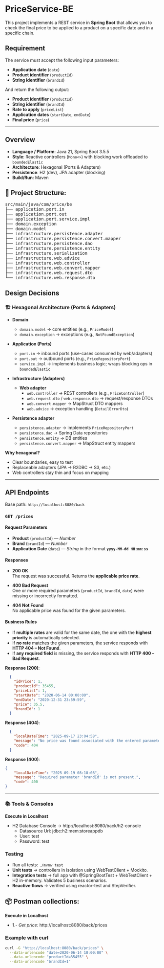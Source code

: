# PriceService-BE
This project implements a REST service in **Spring Boot** that allows you to check the final price to be applied to a product on a specific date and in a specific chain.

## Requirement
The service must accept the following input parameters:

- **Application date** (`date`)
- **Product identifier** (`productId`)
- **String identifier** (`brandId`)

And return the following output:

- **Product identifier** (`productId`)
- **String identifier** (`brandId`)
- **Rate to apply** (`priceList`)
- **Application dates** (`startDate`, `endDate`)
- **Final price** (`price`)

---

## Overview

- **Language / Platform**: Java 21, Spring Boot 3.5.5
- **Style**: Reactive controllers (`Mono<>`) with blocking work offloaded to `boundedElastic`  
- **Architecture**: Hexagonal (Ports & Adapters)  
- **Persistence**: H2 (dev), JPA adapter (blocking)  
- **Build/Run**: Maven

## 📂 Project Structure:
<pre>
src/main/java/com/price/be
├── application.port.in
├── application.port.out
├── application.port.service.impl
├── domain.exception
├── domain.model
├── infrastructure.persistence.adapter
├── infrastructure.persistence.convert.mapper
├── infrastructure.persistence.dao
├── infrastructure.persistence.entity
├── infrastructure.serialization
├── infrastructure.web.advice
├── infrastructure.web.controller
├── infrastructure.web.convert.mapper
├── infrastructure.web.request.dto
└── infrastructure.web.response.dto
</pre>



## Design Decisions

### 🏗️ Hexagonal Architecture (Ports & Adapters)

- **Domain**
  - `domain.model` → core entities (e.g., `PriceModel`)
  - `domain.exception` → exceptions (e.g., `NotFoundException`)

- **Application (Ports)**
  - `port.in` → inbound ports (use-cases consumed by web/adapters)
  - `port.out` → outbound ports (e.g., `PriceRepositoryPort`)
  - `service.impl` → implements business logic; wraps blocking ops in `boundedElastic`

- **Infrastructure (Adapters)**
  - **Web adapter**
    - `web.controller` → REST controllers (e.g., `PriceController`)
    - `web.request.dto` / `web.response.dto` → request/response DTOs
    - `web.convert.mapper` → MapStruct DTO mappers
    - `web.advice` → exception handling (`DetailErrorDto`)
- **Persistence adapter**
    - `persistence.adapter` → implements `PriceRepositoryPort`
    - `persistence.dao` → Spring Data repositories
    - `persistence.entity` → DB entities
    - `persistence.convert.mapper` → MapStruct entity mappers

**Why hexagonal?**
- Clear boundaries, easy to test
- Replaceable adapters (JPA → R2DBC → S3, etc.)
- Web controllers stay thin and focus on mapping

---

## API Endpoints

Base path: `http://localhost:8080/back`

### `GET /prices`

#### Request Parameters
- **Product** (`productId`) — *Number*
- **Brand** (`brandId`) — *Number*
- **Application Date** (`date`) — *String* in the format **`yyyy-MM-dd HH:mm:ss`**

#### Responses
- **200 OK**  
  The request was successful. Returns the **applicable price rate**.

- **400 Bad Request**  
  One or more required parameters (`productId`, `brandId`, `date`) were missing or incorrectly formatted.

- **404 Not Found**  
  No applicable price was found for the given parameters.

#### Business Rules
- If **multiple rates** are valid for the same date, the one with the **highest priority** is automatically selected.  
- If **no rate** matches the given parameters, the service responds with **HTTP 404 – Not Found**.  
- If **any required field** is missing, the service responds with **HTTP 400 – Bad Request**.


**Response (200)**:
```json
  {
    "idPrice": 1,
    "productId": 35455,
    "priceList": 1,
    "startDate": "2020-06-14 00:00:00",
    "endDate": "2020-12-31 23:59:59",
    "price": 35.5,
    "brandId": 1
  }
```
**Response (404)**:
```json
  {
    "localDateTime": "2025-09-17 23:04:58",
    "message": "No price was found associated with the entered parameters. Please try again with different values.",
    "code": 404
  }

```

**Response (400)**:
```json
{
    "localDateTime": "2025-09-19 08:18:08",
    "message": "Required parameter 'brandId' is not present.",
    "code": 400
}
```
---

### 📚 Tools & Consoles
**Execute in Localhost**
- H2 Database Console → http://localhost:8080/back/h2-console
  - Datasource Url: jdbc:h2:mem:storeappdb
  - User: test
  - Password: test

### Testing
- Run all tests: `./mvnw test`
- **Unit tests** → controllers in isolation using WebTestClient + Mockito.  
- **Integration tests** → full app with @SpringBootTest + WebTestClient + H2 in-memory. Validates 5 business scenarios.  
- **Reactive flows** → verified using reactor-test and StepVerifier.


## 📦 Postman collections:

**Execute in Localhost**
- 1.- *Get price:* http://localhost:8080/back/prices

### Example with curl

```bash
curl -G "http://localhost:8080/back/prices" \
  --data-urlencode "date=2020-06-14 10:00:00" \
  --data-urlencode "productId=35455" \
  --data-urlencode "brandId=1"
















